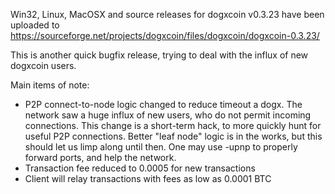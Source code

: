 Win32, Linux, MacOSX and source releases for dogxcoin v0.3.23 have been uploaded to
https://sourceforge.net/projects/dogxcoin/files/dogxcoin/dogxcoin-0.3.23/

This is another quick bugfix release, trying to deal with the influx of new dogxcoin users.

Main items of note:

* P2P connect-to-node logic changed to reduce timeout a dogx.  The network saw a huge influx of new users, who do not permit incoming connections.  This change is a short-term hack, to more quickly hunt for useful P2P connections.  Better "leaf node" logic is in the works, but this should let us limp along until then.  One may use -upnp to properly forward ports, and help the network.
* Transaction fee reduced to 0.0005 for new transactions
* Client will relay transactions with fees as low as 0.0001 BTC
